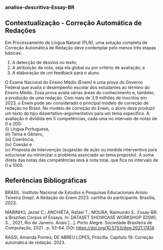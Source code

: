 ### analise-descritiva-Essay-BR

## Contextualização - Correção Automática de Redações 
Em Processamento de Língua Natural (PLN), uma solução completa de Correção Automática de Redação 
deve contemplar pelo menos três etapas básicas:

1. A detecção de desvios no texto; 
2. A atribuição da nota, seja ela global ou por critério de avaliação; e 
3. A elaboração de um feedback para o aluno.

O Exame Nacional do Ensino Médio (Enem) é uma prova do Governo Federal que avalia o desempenho 
escolar dos estudantes ao término do Ensino Médio. Essa prova avalia várias áreas do conhecimento e, 
também, a produção de uma redação. Com mais de 3,9 milhões de inscritos em 2023, o Enem pode ser 
considerado o principal modelo de correção de redação no Brasil. 
No modelo de correção do Enem, o aluno deve produzir um texto do tipo dissertativo-argumentativo para 
um tema específico. A avaliação é dividida em 5 competências, cada uma no intervalo de notas de 0 a 200: <br>
(i) Língua Portuguesa, <br>
(ii) Tema e Gênero, <br>
(iii) Coerência, <br>
(iv) Coesão e <br>
(v) Proposta de Intervenção (sugestão de ação ou medida interventiva para solucionar ou minimizar o problema associado ao tema proposto). 
A soma direta das notas das competências leva à nota total, que fica no intervalo de 0 a 1000.

## Referências Bibliográficas
BRASIL. Instituto Nacional de Estudos e Pesquisas Educacionais Anísio Teixeira (Inep). A Redação do Enem 2023: cartilha do participante. Brasília, 2023.

MARINHO, Jeziel C.; ANCHIÊTA, Rafael T.; MOURA, Raimundo S.. Essay-BR: a Brazilian Corpus of Essays. In: DATASET SHOWCASE WORKSHOP (DSW), 3. , 2021, Rio de Janeiro. Anais [...]. Porto Alegre: Sociedade Brasileira de Computação, 2021 . p. 53-64. DOI: https://doi.org/10.5753/dsw.2021.17414.

RASSI, Amanda Pontes; DE ABREU LOPES, Priscilla. Capítulo 19: Correção automática de redação. 2023.
